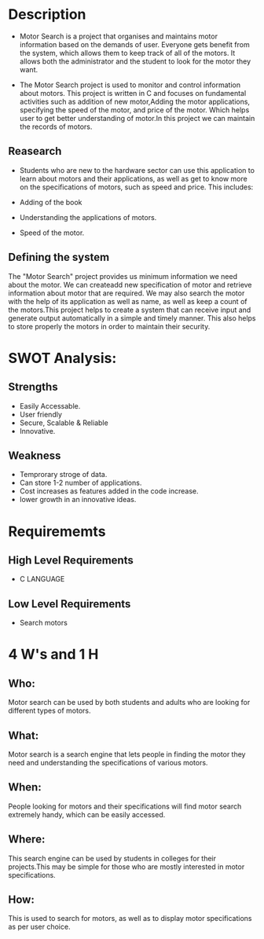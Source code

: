 # Description
* Motor Search is a project that organises and maintains motor information based on the demands of user. Everyone gets benefit from the system, which allows them to keep track of all of the motors. It allows both the administrator and the student to look for the motor they want.

* The Motor Search project is used to monitor and control information about motors. This project is written in C and focuses on fundamental activities such as addition of new motor,Adding the motor applications, specifying the speed of the motor, and price of the motor. Which helps user to get better understanding of motor.In this project we can maintain the records of motors.

## Reasearch 
* Students who are new to the hardware sector can use this application to learn about motors and their applications, as well as get to know more on the specifications of motors, such as speed and price. This includes:

* Adding of the book
* Understanding the applications of motors.
* Speed of the motor.


## Defining the system 
The "Motor Search" project provides us minimum information we need about the motor. We can createadd new specification of motor and retrieve information about motor that are required. We may also search the motor with the help of its application as well as name, as well as keep a count of the motors.This project helps to create a system that can receive input and generate output automatically in a simple and timely manner. This also helps to store properly the motors in order to maintain their security.


# SWOT Analysis:
## Strengths 
* Easily Accessable.
* User friendly
* Secure, Scalable & Reliable
* Innovative.



## Weakness
* Temprorary stroge of data.
* Can store 1-2 number of applications.
* Cost increases as features added in the code increase.
* lower growth in an innovative ideas.

# Requirememts

## High Level Requirements 
* C LANGUAGE 


## Low Level Requirements 
* Search motors 

# 4 W's and 1 H 

## Who:
Motor search can be used by both students and adults who are looking for different types of motors.
 
## What:
Motor search is a search engine that lets people in finding the motor they need and understanding the specifications of various motors.

## When:
People looking for motors and their specifications will find motor search extremely handy, which can be easily accessed.

## Where:
This search engine can be used by students in colleges for their projects.This may be simple for those who are mostly interested in motor specifications.

## How:
This is used to search for motors, as well as to display motor specifications as per user choice.
